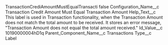 <?xml version="1.0" encoding="UTF-8"?>
<CustomMetadata xmlns="http://soap.sforce.com/2006/04/metadata" xmlns:xsi="http://www.w3.org/2001/XMLSchema-instance" xmlns:xsd="http://www.w3.org/2001/XMLSchema">
    <label>TransactionCrediAmountMustEqualTransacti</label>
    <protected>false</protected>
    <values>
        <field>Configuration_Name__c</field>
        <value xsi:type="xsd:string">Transaction Credit Amount Must Equal Transaction Amount</value>
    </values>
    <values>
        <field>Help_Text__c</field>
        <value xsi:type="xsd:string">This label is used in Transaction functionality, when the Transaction Amount does not match the total amount to be received. It stores an error message, &quot;Transaction Amount does not equal the total amount received.&quot;</value>
    </values>
    <values>
        <field>Id_Value__c</field>
        <value xsi:type="xsd:string">10190000004hD1q</value>
    </values>
    <values>
        <field>Parent_Component_Name__c</field>
        <value xsi:type="xsd:string">Transactions</value>
    </values>
    <values>
        <field>Type__c</field>
        <value xsi:type="xsd:string">Label</value>
    </values>
</CustomMetadata>
